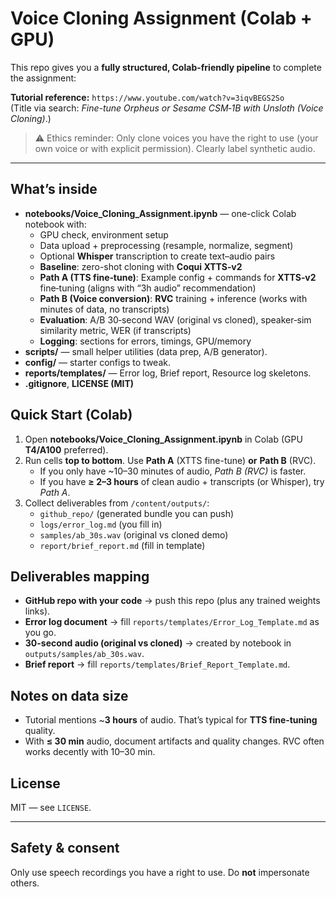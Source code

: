 # Voice Cloning Assignment (Colab + GPU)

This repo gives you a **fully structured, Colab-friendly pipeline** to complete the assignment:

**Tutorial reference:** `https://www.youtube.com/watch?v=3iqvBEGS2So`  
(Title via search: *Fine-tune Orpheus or Sesame CSM‑1B with Unsloth (Voice Cloning)*.)

> ⚠️ Ethics reminder: Only clone voices you have the right to use (your own voice or with explicit permission). Clearly label synthetic audio.

---

## What’s inside
- **notebooks/Voice_Cloning_Assignment.ipynb** — one-click Colab notebook with:
  - GPU check, environment setup
  - Data upload + preprocessing (resample, normalize, segment)
  - Optional **Whisper** transcription to create text–audio pairs
  - **Baseline**: zero-shot cloning with **Coqui XTTS‑v2**
  - **Path A (TTS fine‑tune)**: Example config + commands for **XTTS‑v2** fine‑tuning (aligns with “3h audio” recommendation)
  - **Path B (Voice conversion)**: **RVC** training + inference (works with minutes of data, no transcripts)
  - **Evaluation**: A/B 30‑second WAV (original vs cloned), speaker‑sim similarity metric, WER (if transcripts)
  - **Logging**: sections for errors, timings, GPU/memory
- **scripts/** — small helper utilities (data prep, A/B generator).
- **config/** — starter configs to tweak.
- **reports/templates/** — Error log, Brief report, Resource log skeletons.
- **.gitignore**, **LICENSE (MIT)**

## Quick Start (Colab)
1. Open **notebooks/Voice_Cloning_Assignment.ipynb** in Colab (GPU **T4/A100** preferred).
2. Run cells **top to bottom**. Use **Path A** (XTTS fine-tune) **or** **Path B** (RVC).  
   - If you only have ~10–30 minutes of audio, *Path B (RVC)* is faster.  
   - If you have **≥ 2–3 hours** of clean audio + transcripts (or Whisper), try *Path A*.
3. Collect deliverables from `/content/outputs/`:
   - `github_repo/` (generated bundle you can push)
   - `logs/error_log.md` (you fill in)
   - `samples/ab_30s.wav` (original vs cloned demo)
   - `report/brief_report.md` (fill in template)

## Deliverables mapping
- **GitHub repo with your code** → push this repo (plus any trained weights links).
- **Error log document** → fill `reports/templates/Error_Log_Template.md` as you go.
- **30-second audio (original vs cloned)** → created by notebook in `outputs/samples/ab_30s.wav`.
- **Brief report** → fill `reports/templates/Brief_Report_Template.md`.

## Notes on data size
- Tutorial mentions ~**3 hours** of audio. That’s typical for **TTS fine‑tuning** quality.
- With **≤ 30 min** audio, document artifacts and quality changes. RVC often works decently with 10–30 min.

## License
MIT — see `LICENSE`.

---

## Safety & consent
Only use speech recordings you have a right to use. Do **not** impersonate others.
